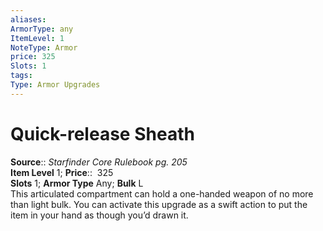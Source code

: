 ```yaml
---
aliases: 
ArmorType: any
ItemLevel: 1
NoteType: Armor
price: 325
Slots: 1
tags: 
Type: Armor Upgrades
---
```


# Quick-release Sheath

**Source**:: _Starfinder Core Rulebook pg. 205_  
**Item Level** 1;
**Price**::  325  
**Slots** 1; **Armor Type** Any; **Bulk** L  
This articulated compartment can hold a one-handed weapon of no more than light bulk. You can activate this upgrade as a swift action to put the item in your hand as though you’d drawn it.
